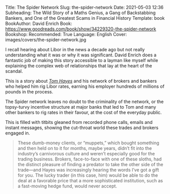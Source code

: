 Title: The Spider Network
Slug: the-spider-network
Date: 2021-05-03 12:36
Subheading: The Wild Story of a Maths Genius, a Gang of Backstabbing Bankers, and One of the Greatest Scams in Financial History
Template: book
BookAuthor: David Enrich
Book: https://www.goodreads.com/book/show/34229320-the-spider-network
Bookshop: 
Recommended: True
Language: English
Cover: images/covers/the-spider-network.jpg

I recall hearing about Libor in the news a decade ago but not really understanding what it was or why it was significant. David Enrich does a fantastic job of making this story accessible to a layman like myself while explaining the complex web of relationships that lay at the heart of the scandal.

This is a story about [*Tom Hayes*](https://en.wikipedia.org/wiki/Tom_Hayes_(trader)) and his network of brokers and bankers who helped him rig Libor rates, earning his employer hundreds of millions of pounds in the process.

The Spider network leaves no doubt to the criminality of the network, or the topsy-turvy incentive structure at major banks that led to Tom and many other bankers to rig rates in their favour, at the cost of the everyday public.

This is filled with titbits gleaned from recorded phone calls, emails and instant messages, showing the cut-throat world these trades and brokers engaged in.

> These dumb-money clients, or “muppets,” which bought something and then held on to it for months, maybe years, didn’t fit into the industry’s carnivorous culture and weren’t especially good for the trading business. Brokers, face-to-face with one of these sloths, had the distinct pleasure of finding a predator to take the other side of the trade—and Hayes was increasingly hearing the words I’ve got a gift for you. The lucky trader (in this case, him) would be able to do the deal at a favorable price that a more sophisticated institution, such as a fast-moving hedge fund, would never accept.